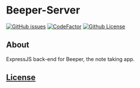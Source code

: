 # Beeper-Server
[![GitHub issues](https://img.shields.io/github/issues/danielnaoexiste/Beeper-Server)](https://github.com/danielnaoexiste/Beeper-Server/issues)
[![CodeFactor](https://www.codefactor.io/repository/github/danielnaoexiste/beeper-server/badge)](https://www.codefactor.io/repository/github/danielnaoexiste/beeper-server)
[![Github License](https://img.shields.io/github/license/danielnaoexiste/Beeper-Client)](https://github.com/danielnaoexiste/Beeper-Server/blob/master/LICENSE)

## About
ExpressJS back-end for Beeper, the note taking app.

## [License](LICENSE)

